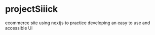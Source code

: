 # projectSiiick
ecommerce site using nextjs to practice developing an easy to use and accessible UI
